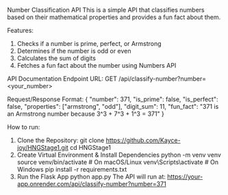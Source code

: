 Number Classification API
This is a simple API that classifies numbers based on their mathematical properties and provides a fun fact about them.

Features:
1. Checks if a number is prime, perfect, or Armstrong
2. Determines if the number is odd or even
3. Calculates the sum of digits
4. Fetches a fun fact about the number using Numbers API

API Documentation
Endpoint URL: GET /api/classify-number?number=<your_number>

Request/Response Format:
{
    "number": 371,
    "is_prime": false,
    "is_perfect": false,
    "properties": ["armstrong", "odd"],
    "digit_sum": 11,
    "fun_fact": "371 is an Armstrong number because 3^3 + 7^3 + 1^3 = 371"
}

How to run:
1.  Clone the Repository:
git clone https://github.com/Kayce-joy/HNGStage1.git
cd HNGStage1
2.  Create Virtual Environment & Install Dependencies
python -m venv venv
source venv/bin/activate   # On macOS/Linux
venv\Scripts\activate      # On Windows
pip install -r requirements.txt
3. Run the Flask App
python app.py
The API will run at: https://your-app.onrender.com/api/classify-number?number=371

